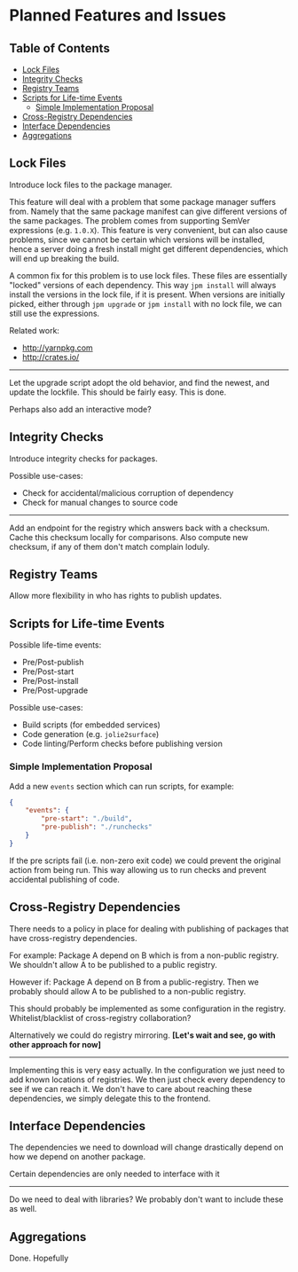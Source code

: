 # Planned Features and Issues

## Table of Contents

<!-- vim-markdown-toc GFM -->
* [Lock Files](#lock-files)
* [Integrity Checks](#integrity-checks)
* [Registry Teams](#registry-teams)
* [Scripts for Life-time Events](#scripts-for-life-time-events)
    * [Simple Implementation Proposal](#simple-implementation-proposal)
* [Cross-Registry Dependencies](#cross-registry-dependencies)
* [Interface Dependencies](#interface-dependencies)
* [Aggregations](#aggregations)

<!-- vim-markdown-toc -->

## Lock Files

Introduce lock files to the package manager.

This feature will deal with a problem that some package manager suffers from.
Namely that the same package manifest can give different versions of the same
packages. The problem comes from supporting SemVer expressions (e.g. `1.0.X`).
This feature is very convenient, but can also cause problems, since we cannot
be certain which versions will be installed, hence a server doing a fresh
install might get different dependencies, which will end up breaking the build.

A common fix for this problem is to use lock files. These files are essentially
"locked" versions of each dependency. This way `jpm install` will always
install the versions in the lock file, if it is present. When versions are
initially picked, either through `jpm upgrade` or `jpm install` with no lock
file, we can still use the expressions.

Related work:

  - http://yarnpkg.com
  - http://crates.io/

---

Let the upgrade script adopt the old behavior, and find the newest, and update
the lockfile. This should be fairly easy. This is done.

Perhaps also add an interactive mode?

## Integrity Checks

Introduce integrity checks for packages.

Possible use-cases:

  - Check for accidental/malicious corruption of dependency
  - Check for manual changes to source code

---

Add an endpoint for the registry which answers back with a checksum. Cache
this checksum locally for comparisons. Also compute new checksum, if any of
them don't match complain loduly.

## Registry Teams

Allow more flexibility in who has rights to publish updates.

## Scripts for Life-time Events

Possible life-time events:

  - Pre/Post-publish
  - Pre/Post-start
  - Pre/Post-install
  - Pre/Post-upgrade

Possible use-cases:

  - Build scripts (for embedded services)
  - Code generation (e.g. `jolie2surface`)
  - Code linting/Perform checks before publishing version

### Simple Implementation Proposal

Add a new `events` section which can run scripts, for example:

```json
{
    "events": {
        "pre-start": "./build",
        "pre-publish": "./runchecks"
    }
}
```

If the pre scripts fail (i.e. non-zero exit code) we could prevent the original
action from being run. This way allowing us to run checks and prevent
accidental publishing of code.

## Cross-Registry Dependencies

There needs to a policy in place for dealing with publishing of packages that
have cross-registry dependencies.

For example: Package A depend on B which is from a non-public registry. We
shouldn't allow A to be published to a public registry.

However if: Package A depend on B from a public-registry. Then we probably
should allow A to be published to a non-public registry.

This should probably be implemented as some configuration in the registry.
Whitelist/blacklist of cross-registry collaboration?

Alternatively we could do registry mirroring. __[Let's wait and see, go with
other approach for now]__

---

Implementing this is very easy actually. In the configuration we just need to
add known locations of registries. We then just check every dependency to see
if we can reach it. We don't have to care about reaching these dependencies,
we simply delegate this to the frontend.

## Interface Dependencies

The dependencies we need to download will change drastically depend on how we
depend on another package.

Certain dependencies are only needed to interface with it

---

Do we need to deal with libraries? We probably don't want to include these
as well.

## Aggregations

Done. Hopefully
